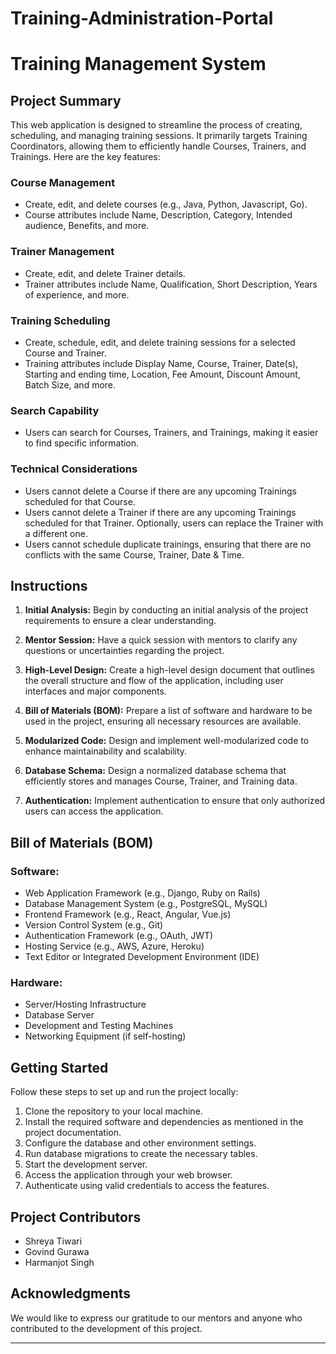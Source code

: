 # Training-Administration-Portal

# Training Management System

## Project Summary

This web application is designed to streamline the process of creating, scheduling, and managing training sessions. It primarily targets Training Coordinators, allowing them to efficiently handle Courses, Trainers, and Trainings. Here are the key features:

### Course Management
- Create, edit, and delete courses (e.g., Java, Python, Javascript, Go).
- Course attributes include Name, Description, Category, Intended audience, Benefits, and more.

### Trainer Management
- Create, edit, and delete Trainer details.
- Trainer attributes include Name, Qualification, Short Description, Years of experience, and more.

### Training Scheduling
- Create, schedule, edit, and delete training sessions for a selected Course and Trainer.
- Training attributes include Display Name, Course, Trainer, Date(s), Starting and ending time, Location, Fee Amount, Discount Amount, Batch Size, and more.

### Search Capability
- Users can search for Courses, Trainers, and Trainings, making it easier to find specific information.

### Technical Considerations
- Users cannot delete a Course if there are any upcoming Trainings scheduled for that Course.
- Users cannot delete a Trainer if there are any upcoming Trainings scheduled for that Trainer. Optionally, users can replace the Trainer with a different one.
- Users cannot schedule duplicate trainings, ensuring that there are no conflicts with the same Course, Trainer, Date & Time.

## Instructions

1. **Initial Analysis:** Begin by conducting an initial analysis of the project requirements to ensure a clear understanding.

2. **Mentor Session:** Have a quick session with mentors to clarify any questions or uncertainties regarding the project.

3. **High-Level Design:** Create a high-level design document that outlines the overall structure and flow of the application, including user interfaces and major components.

4. **Bill of Materials (BOM):** Prepare a list of software and hardware to be used in the project, ensuring all necessary resources are available.

5. **Modularized Code:** Design and implement well-modularized code to enhance maintainability and scalability.

6. **Database Schema:** Design a normalized database schema that efficiently stores and manages Course, Trainer, and Training data.

7. **Authentication:** Implement authentication to ensure that only authorized users can access the application.

## Bill of Materials (BOM)

### Software:
- Web Application Framework (e.g., Django, Ruby on Rails)
- Database Management System (e.g., PostgreSQL, MySQL)
- Frontend Framework (e.g., React, Angular, Vue.js)
- Version Control System (e.g., Git)
- Authentication Framework (e.g., OAuth, JWT)
- Hosting Service (e.g., AWS, Azure, Heroku)
- Text Editor or Integrated Development Environment (IDE)

### Hardware:
- Server/Hosting Infrastructure
- Database Server
- Development and Testing Machines
- Networking Equipment (if self-hosting)

## Getting Started

Follow these steps to set up and run the project locally:

1. Clone the repository to your local machine.
2. Install the required software and dependencies as mentioned in the project documentation.
3. Configure the database and other environment settings.
4. Run database migrations to create the necessary tables.
5. Start the development server.
6. Access the application through your web browser.
7. Authenticate using valid credentials to access the features.

## Project Contributors

- Shreya Tiwari
- Govind Gurawa
- Harmanjot Singh

## Acknowledgments

We would like to express our gratitude to our mentors and anyone who contributed to the development of this project.

---


